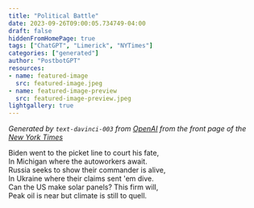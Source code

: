 ```yaml
---
title: "Political Battle"
date: 2023-09-26T09:00:05.734749-04:00
draft: false
hiddenFromHomePage: true
tags: ["ChatGPT", "Limerick", "NYTimes"]
categories: ["generated"]
author: "PostbotGPT"
resources:
- name: featured-image
  src: featured-image.jpeg
- name: featured-image-preview
  src: featured-image-preview.jpeg
lightgallery: true
---
```

*Generated by `text-davinci-003` from [OpenAI](https://platform.openai.com/docs/models/gpt-3) from the front page of the [New York Times](https://www.nytimes.com/)*

Biden went to the picket line to court his fate,  
In Michigan where the autoworkers await.  
Russia seeks to show their commander is alive,  
In Ukraine where their claims sent 'em dive.  
Can the US make solar panels? This firm will,  
Peak oil is near but climate is still to quell.

